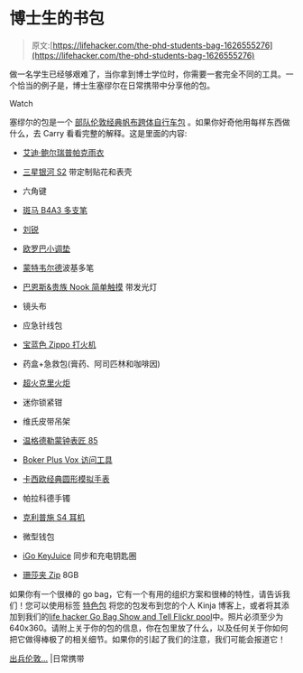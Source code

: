 # 博士生的书包

> 原文:[https://lifehacker.com/the-phd-students-bag-1626555276](https://lifehacker.com/the-phd-students-bag-1626555276)

做一名学生已经够艰难了，当你拿到博士学位时，你需要一套完全不同的工具。一个恰当的例子是，博士生塞缪尔在日常携带中分享他的包。

Watch

塞缪尔的包是一个 [部队伦敦经典帆布跨体自行车包](http://www.trooplondon.com/troopbag-collections/classic/troopbag-canvas-cycling-bag-trp0233.html) 。如果你好奇他用每样东西做什么，去 Carry 看看完整的解释。这是里面的内容:

*   [艾迪·鲍尔瑞普帕克雨衣](http://www.eddiebauer.com/product/rippac-reg-rain-jacket-solid/D8956309/_/A-ebSku_0890874100000040__D8956309_catalog10002_en__US?previousPage=YMAL)
*   [三星银河 S2](http://www.amazon.com/dp/B006V47ONU?asc_campaign=InlineText&asc_refurl=https://lifehacker.com/the-phd-students-bag-1626555276&asc_source=&tag=kinjalifehackerlink-20) 带定制贴花和表壳
*   六角键
*   [斑马 B4A3 多支笔](http://www.amazon.com/dp/B000W9H3LS?asc_campaign=InlineText&asc_refurl=https://lifehacker.com/the-phd-students-bag-1626555276&asc_source=&tag=kinjalifehackerlink-20)
*   [刘锐](http://www.amazon.com/dp/B00006IFHD?asc_campaign=InlineText&asc_refurl=https://lifehacker.com/the-phd-students-bag-1626555276&asc_source=&tag=kinjalifehackerlink-20)
*   [欧罗巴小调垫](http://www.amazon.com/dp/B000J6BOU0?asc_campaign=InlineText&asc_refurl=https://lifehacker.com/the-phd-students-bag-1626555276&asc_source=&tag=kinjalifehackerlink-20)
*   [蒙特韦尔德](http://www.amazon.com/dp/B008RD19PW?asc_campaign=InlineText&asc_refurl=https://lifehacker.com/the-phd-students-bag-1626555276&asc_source=&tag=kinjalifehackerlink-20)波基多笔
*   [巴恩斯&贵族 Nook 简单触摸](http://www.amazon.com/dp/B00L89V1AA?asc_campaign=InlineText&asc_refurl=https://lifehacker.com/the-phd-students-bag-1626555276&asc_source=&tag=kinjalifehackerlink-20) 带发光灯
*   镜头布
*   应急针线包
*   [宝蓝色 Zippo 打火机](http://www.amazon.com/dp/B00AN6ZCWM?asc_campaign=InlineText&asc_refurl=https://lifehacker.com/the-phd-students-bag-1626555276&asc_source=&tag=kinjalifehackerlink-20)
*   药盒+急救包(膏药、阿司匹林和咖啡因)
*   [超火克里火炬](http://www.amazon.com/UltraFire-WF502B-Flashlight-Battery-Included/dp/B005E48K6I?asc_campaign=InlineText&asc_refurl=https://lifehacker.com/the-phd-students-bag-1626555276&asc_source=&tag=kinjalifehackerlink-20)

*   迷你锁紧钳
*   维氏皮带吊架
*   [温格德勒蒙钟表匠 85](http://www.amazon.co.uk/WENGER-DELEMONT-Watchmaker-85-QUALITY/dp/B008YIEOCK)
*   [Boker Plus Vox 访问工具](http://www.amazon.com/dp/B004OKCGGI?asc_campaign=InlineText&asc_refurl=https://lifehacker.com/the-phd-students-bag-1626555276&asc_source=&tag=kinjalifehackerlink-20)
*   [卡西欧经典圆形模拟手表](http://www.amazon.com/Casio-Classic-Feature-Resistant-Numbers/dp/B00G8JHOKQ?asc_campaign=InlineText&asc_refurl=https://lifehacker.com/the-phd-students-bag-1626555276&asc_source=&tag=kinjalifehackerlink-20)
*   帕拉科德手镯
*   [克利普施 S4 耳机](http://www.amazon.com/dp/B008X9Q0JK?asc_campaign=InlineText&asc_refurl=https://lifehacker.com/the-phd-students-bag-1626555276&asc_source=&tag=kinjalifehackerlink-20)
*   微型钱包
*   [iGo KeyJuice](http://www.amazon.com/dp/B005EJO97W?asc_campaign=InlineText&asc_refurl=https://lifehacker.com/the-phd-students-bag-1626555276&asc_source=&tag=kinjalifehackerlink-20) 同步和充电钥匙圈
*   [珊莎夹 Zip](http://www.amazon.com/dp/B005FVNH04?asc_campaign=InlineText&asc_refurl=https://lifehacker.com/the-phd-students-bag-1626555276&asc_source=&tag=kinjalifehackerlink-20) 8GB

如果你有一个很棒的 go bag，它有一个有用的组织方案和很棒的特性，请告诉我们！您可以使用标签 [特色包](http://kinja.com/tag/featured-bag) 将您的包发布到您的个人 Kinja 博客上，或者将其添加到我们的[life hacker Go Bag Show and Tell Flickr pool](http://www.flickr.com/groups/2301352@N21)中。照片必须至少为 640x360。请附上关于你的包的信息，你在包里放了什么，以及任何关于你如何把它做得棒极了的相关细节。如果你的引起了我们的注意，我们可能会报道它！

[出兵伦敦...](http://everyday-carry.com/post/94540125254/troop-london-courier-bag-eddie-bauer-rippac-rain) |日常携带